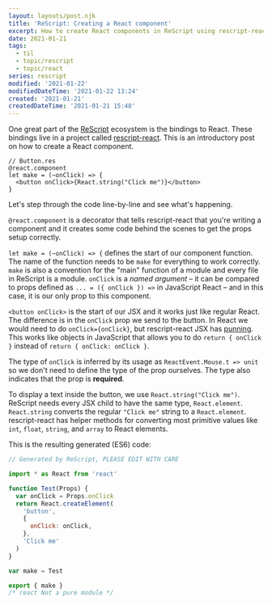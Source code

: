 ```yaml
---
layout: layouts/post.njk
title: 'ReScript: Creating a React component'
excerpt: How to create React components in ReScript using rescript-react
date: 2021-01-21
tags:
  - til
  - topic/rescript
  - topic/react
series: rescript
modified: '2021-01-22'
modifiedDateTime: '2021-01-22 13:24'
created: '2021-01-21'
createdDateTime: '2021-01-21 15:48'
---
```


One great part of the [ReScript](https://rescript-lang.org/) ecosystem is the bindings to React. These bindings live in a project called [rescript-react](https://rescript-lang.org/docs/react/latest/introduction). This is an introductory post on how to create a React component.

```reasonml
// Button.res
@react.component
let make = (~onClick) => {
  <button onClick>{React.string("Click me")}</button>
}
```

Let's step through the code line-by-line and see what's happening.

`@react.component` is a decorator that tells rescript-react that you're writing a component and it creates some code behind the scenes to get the props setup correctly.

`let make = (~onClick) => {` defines the start of our component function. The name of the function needs to be `make` for everything to work correctly. `make` is also a convention for the "main" function of a module and every file in ReScript is a module. `onClick` is a _named argument_ – it can be compared to props defined as `... = ({ onClick }) =>` in JavaScript React – and in this case, it is our only prop to this component.

`<button onClick>` is the start of our JSX and it works just like regular React. The difference is in the `onClick` prop we send to the button. In React we would need to do `onClick={onClick}`, but rescript-react JSX has [punning](https://rescript-lang.org/docs/manual/latest/jsx#punning). This works like objects in JavaScript that allows you to do `return { onClick }` instead of `return { onClick: onClick }`.

The type of `onClick` is inferred by its usage as `ReactEvent.Mouse.t => unit` so we don't need to define the type of the prop ourselves. The type also indicates that the prop is **required**.

To display a text inside the button, we use `React.string("Click me")`. ReScript needs every JSX child to have the same type, `React.element`. `React.string` converts the regular `"Click me"` string to a `React.element`. rescript-react has helper methods for converting most primitive values like `int`, `float`, `string`, and `array` to React elements.

This is the resulting generated (ES6) code:

```js
// Generated by ReScript, PLEASE EDIT WITH CARE

import * as React from 'react'

function Test(Props) {
  var onClick = Props.onClick
  return React.createElement(
    'button',
    {
      onClick: onClick,
    },
    'Click me'
  )
}

var make = Test

export { make }
/* react Not a pure module */
```
